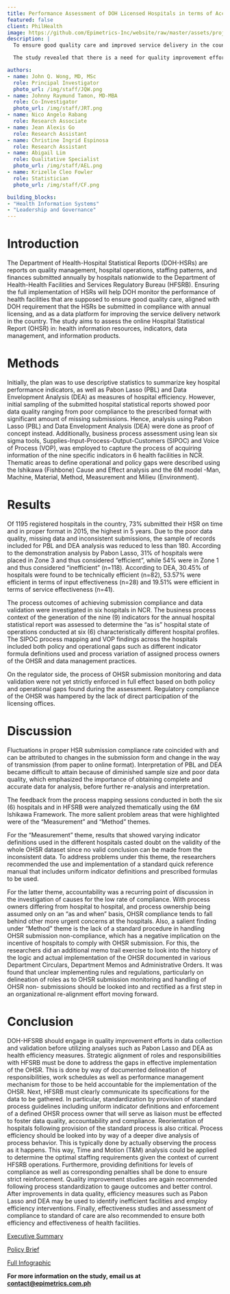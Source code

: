 ```yaml
---
title: Performance Assessment of DOH Licensed Hospitals in terms of Access and Quality using Annual Hospital Statistical Reports from 2011-2015
featured: false
client: PhilHealth
image: https://github.com/Epimetrics-Inc/website/raw/master/assets/projects/bb8/OHSR_infographic.jpg
description: |
  To ensure good quality care and improved service delivery in the country, health facilities are monitored by the Department of Health (DOH). In compliance with these health facilities’ annual licensing, DOH requires submission of Hospital Statistical Reports (HSRs), which are reports on quality management, hospital operations, staffing patterns, and finances. This study assessed the online Hospital Statistical Reports (OHSR) in terms of health information resources, indicators, data management, and information products. 

  The study revealed that there is a need for quality improvement efforts in data collection and validation of the OHSRs. Quality of data from OHSRs were compromised because of problems in both the hospital side and the regulator side. First, there were variations in hospital processes – such as how work was being done, who does the work, and the type of indicators used. Second, there were policy gaps from the regulator – such as the lack of a feedback mechanism and unclear implementing rules and regulations. Poor quality data from OHSRs resulted in the limitations of the study in terms of generalizability and accuracy. Because informed policy making rests on the analysis of quality data, the study recommends that quality improvement efforts of the OHSR process be undertaken. These will provide sufficient data for the monitoring of health facilities and allow regulators to ensure good quality care and improve service delivery. 

authors:
- name: John Q. Wong, MD, MSc
  role: Principal Investigator
  photo_url: /img/staff/JQW.png
- name: Johnny Raymund Tamon, MD-MBA
  role: Co-Investigator
  photo_url: /img/staff/JRT.png
- name: Nico Angelo Rabang
  role: Research Associate
- name: Jean Alexis Go
  role: Research Assistant
- name: Christine Ingrid Espinosa
  role: Research Assistant
- name: Abigail Lim
  role: Qualitative Specialist
  photo_url: /img/staff/AEL.png
- name: Krizelle Cleo Fowler
  role: Statistician
  photo_url: /img/staff/CF.png

building_blocks:
- "Health Information Systems"
- "Leadership and Governance"
---
```



# Introduction

The Department of Health-Hospital Statistical Reports (DOH-HSRs) are reports on quality management, hospital operations,
staffing patterns, and finances submitted annually by hospitals nationwide to the Department of Health-Health Facilities
and Services Regulatory Bureau (HFSRB). Ensuring the full implementation of HSRs will help DOH monitor the performance
of health facilities that are supposed to ensure good quality care, aligned with DOH requirement that the HSRs be submitted
in compliance with annual licensing, and as a data platform for improving the service delivery network in the country. The
study aims to assess the online Hospital Statistical Report (OHSR) in: health information resources, indicators, data
management, and information products.

# Methods

Initially, the plan was to use descriptive statistics to summarize key hospital performance indicators, as well as Pabon
Lasso (PBL) and Data Envelopment Analysis (DEA) as measures of hospital efficiency. However, initial sampling of the
submitted hospital statistical reports showed poor data quality ranging from poor compliance to the prescribed format with
significant amount of missing submissions. Hence, analysis using Pabon Lasso (PBL) and Data Envelopment Analysis
(DEA) were done as proof of concept instead. Additionally, business process assessment using lean six sigma tools,
Supplies-Input-Process-Output-Customers (SIPOC) and Voice of Process (VOP), was employed to capture the process of
acquiring information of the nine specific indicators in 6 health facilities in NCR. Thematic areas to define operational and
policy gaps were described using the Ishikawa (Fishbone) Cause and Effect analysis and the 6M model -Man, Machine,
Material, Method, Measurement and Milieu (Environment).

# Results

Of 1195 registered hospitals in the country, 73% submitted their HSR on time and in proper format in 2015, the highest in 5
years. Due to the poor data quality, missing data and inconsistent submissions, the sample of records included for PBL and
DEA analysis was reduced to less than 180. According to the demonstration analysis by Pabon Lasso, 31% of hospitals
were placed in Zone 3 and thus considered “efficient”, while 54% were in Zone 1 and thus considered “inefficient” (n=118).
According to DEA, 30.45% of hospitals were found to be technically efficient (n=82), 53.57% were efficient in terms of input
effectiveness (n=28) and 19.51% were efficient in terms of service effectiveness (n=41).

The process outcomes of achieving submission compliance and data validation were investigated in six hospitals in NCR.
The business process context of the generation of the nine (9) indicators for the annual hospital statistical report was
assessed to determine the “as is” hospital state of operations conducted at six (6) characteristically different hospital
profiles. The SIPOC process mapping and VOP findings across the hospitals included both policy and operational gaps
such as different indicator formula definitions used and process variation of assigned process owners of the OHSR and
data management practices.

On the regulator side, the process of OHSR submission monitoring and data validation were not yet strictly enforced in full
effect based on both policy and operational gaps found during the assessment. Regulatory compliance of the OHSR was
hampered by the lack of direct participation of the licensing offices.

# Discussion

Fluctuations in proper HSR submission compliance rate coincided with and can be attributed to changes in the submission
form and change in the way of transmission (from paper to online format). Interpretation of PBL and DEA became difficult
to attain because of diminished sample size and poor data quality, which emphasized the importance of obtaining complete
and accurate data for analysis, before further re-analysis and interpretation.

The feedback from the process mapping sessions conducted in both the six (6) hospitals and in HFSRB were analyzed
thematically using the 6M Ishikawa Framework. The more salient problem areas that were highlighted were of the
“Measurement” and “Method” themes.

For the “Measurement” theme, results that showed varying indicator definitions used in the different hospitals casted doubt
on the validity of the whole OHSR dataset since no valid conclusion can be made from the inconsistent data. To address
problems under this theme, the researchers recommended the use and implementation of a standard quick reference
manual that includes uniform indicator definitions and prescribed formulas to be used.

For the latter theme, accountability was a recurring point of discussion in the investigation of causes for the low rate of
compliance. With process owners differing from hospital to hospital, and process ownership being assumed only on an “as
and when” basis, OHSR compliance tends to fall behind other more urgent concerns at the hospitals. Also, a salient finding
under “Method” theme is the lack of a standard procedure in handling OHSR submission non-compliance, which has a
negative implication on the incentive of hospitals to comply with OHSR submission. For this, the researchers did an
additional memo trail exercise to look into the history of the logic and actual implementation of the OHSR documented in
various Department Circulars, Department Memos and Administrative Orders. It was found that unclear implementing rules and regulations, particularly on delineation of roles as to OHSR submission monitoring and handling of OHSR non-
submissions should be looked into and rectified as a first step in an organizational re-alignment effort moving forward.

# Conclusion

DOH-HFSRB should engage in quality improvement efforts in data collection and validation before utilizing analyses such
as Pabon Lasso and DEA as health efficiency measures. Strategic alignment of roles and responsibilities with HFSRB must
be done to address the gaps in effective implementation of the OHSR. This is done by way of documented delineation of
responsibilities, work schedules as well as performance management mechanism for those to be held accountable for the
implementation of the OHSR. Next, HFSRB must clearly communicate its specifications for the data to be gathered. In
particular, standardization by provision of standard process guidelines including uniform indicator definitions and
enforcement of a defined OHSR process owner that will serve as liaison must be effected to foster data quality,
accountability and compliance. Reorientation of hospitals following provision of the standard process is also critical.
Process efficiency should be looked into by way of a deeper dive analysis of process behavior. This is typically done by actually observing the process as it happens. This way, Time and Motion (T&M) analysis could be applied to determine the optimal staffing requirements given the context of current HFSRB operations. Furthermore, providing definitions for levels of compliance as well as corresponding penalties shall be done to ensure strict reinforcement. Quality improvement studies
are again recommended following process standardization to gauge outcomes and better control. After improvements in
data quality, efficiency measures such as Pabon Lasso and DEA may be used to identify inefficient facilities and employ
efficiency interventions. Finally, effectiveness studies and assessment of compliance to standard of care are also
recommended to ensure both efficiency and effectiveness of health facilities.

<a href="https://github.com/Epimetrics-Inc/website/raw/master/assets/projects/bb8/Executive%20Summary.pdf" target="_blank">Executive Summary</a>

<a href="https://github.com/Epimetrics-Inc/website/raw/master/assets/projects/bb8/Policy%20Brief.pdf" target="_blank">Policy Brief</a>

<a href="https://github.com/Epimetrics-Inc/website/raw/master/assets/projects/bb8/Infographic.pdf" target="_blank">Full Infographic</a>

**For more information on the study, email us at [contact@epimetrics.com.ph](contact@epimetrics.com.ph)**